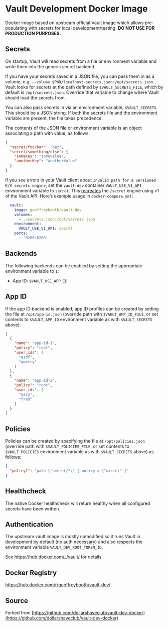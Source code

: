 # Vault Development Docker Image

Docker image based on upstream official Vault image which allows pre-populating with secrets for local development/testing. **DO NOT USE FOR PRODUCTION PURPOSES.**

Secrets
-------

On startup, Vault will read secrets from a file or environment variable and write them into the generic secret backend.

If you have your secrets saved in a JSON file, you can pass them in as a volume, e.g. `--volume $PWD/localhost-secrets.json:/opt/secrets.json`. Vault looks for secrets at the path defined by `$VAULT_SECRETS_FILE`, which by default is `/opt/secrets.json`. Override that variable to change where Vault should load the secrets from.

You can also pass secrets in via an environment variable, `$VAULT_SECRETS`. This should be a JSON string. If both the secrets file and the environment variable are present, the file takes precedence.

The contents of the JSON file or environment variable is an object associating a path with value, as follows:

```json
{
  "secret/foo/bar": "baz",
  "secret/something/else": {
    "someKey": "someValue",
    "anotherKey": "anotherValue"
  }
}
```

If you see errors in your Vault client about `Invalid path for a versioned K/V secrets engine`, set the `vault-dev` container `VAULT_USE_V1_API` environment variable to `secret`. This [recreates](https://stackoverflow.com/a/49903604/223225) the `/secret` engine using v1 of the Vault API. Here’s example usage in `docker-compose.yml`:

```yaml
  vault:
    image: geoffreybooth/vault-dev
    volumes:
      - ./secrets.json:/opt/secrets.json
    environment:
      VAULT_USE_V1_API: secret
    ports:
      - '8200:8200'
```

Backends
--------

The following backends can be enabled by setting the appropriate environment variable to `1`:

- App ID: `$VAULT_USE_APP_ID`

App ID
------

If the app ID backend is enabled, app ID profiles can be created by setting the file at `/opt/app-id.json` (override path with `$VAULT_APP_ID_FILE`, or set contents to `$VAULT_APP_ID` environment variable as with `$VAULT_SECRETS` above):

```json
[
  {
    "name": "app-id-1",
    "policy": "root",
    "user_ids": [
      "asdf",
      "qwerty"
    ]
  },
  {
    "name": "app-id-2",
    "policy": "root",
    "user_ids": [
      "mary",
      "fred"
    ]
  }
]
```

Policies
--------

Policies can be created by specifying the file at `/opt/policies.json` (override path with `$VAULT_POLICIES_FILE`, or set contents to `$VAULT_POLICIES` environment variable as with `$VAULT_SECRETS` above) as follows:

```json
{
  "policy1": "path \"secret/*\" { policy = \"write\" }"
}
```

Healthcheck
-----------
The native Docker healthcheck will return healthy when all configured secrets have been written.

Authentication
--------------

The upstream vault image is mostly unmodified so it runs Vault in development by
default (no auth necessary) and also respects the environment variable `VAULT_DEV_ROOT_TOKEN_ID`.

See https://hub.docker.com/_/vault/ for details.

Docker Registry
---------------

https://hub.docker.com/r/geoffreybooth/vault-dev/

Source
------

Forked from [https://github.com/dollarshaveclub/vault-dev-docker](https://github.com/dollarshaveclub/vault-dev-docker)
